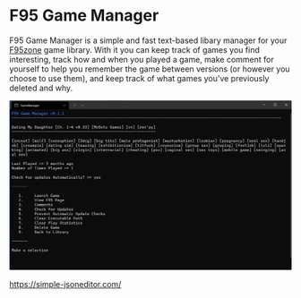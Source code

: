 # F95 Game Manager
F95 Game Manager is a simple and fast text-based libary manager for your [F95zone](https://f95zone.to/) game library. With it you can keep track of games you find interesting, track how and when you played a game, make comment for yourself to help you remember the game between versions (or however you choose to use them), and keep track of what games you've previously deleted and why.

![game details screen](images/v0.1.1/game-details.png)

https://simple-jsoneditor.com/